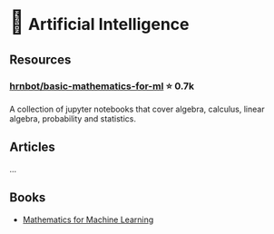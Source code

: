 # <span style="font-size: 2.5rem;">🔮</span> Artificial Intelligence

## Resources

### [hrnbot/basic-mathematics-for-ml](https://github.com/hrnbot/Basic-Mathematics-for-Machine-Learning) ⭐ 0.7k

A collection of jupyter notebooks that cover algebra, calculus, linear algebra, probability and statistics.

## Articles

...

## Books

- [Mathematics for Machine Learning](https://mml-book.github.io/)
